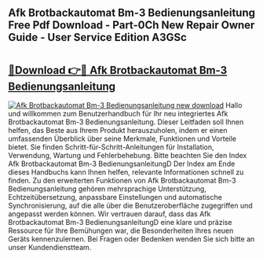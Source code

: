 ## Afk Brotbackautomat Bm-3 Bedienungsanleitung Free Pdf Download - Part-0Ch New Repair Owner Guide - User Service Edition A3GSc

# <h2><a href="http://df38l0y.blite.top/?on=Afk+Brotbackautomat+Bm-3+Bedienungsanleitung">🔗Download 👉🔴 Afk Brotbackautomat Bm-3 Bedienungsanleitung</a></h2>

[![Afk Brotbackautomat Bm-3 Bedienungsanleitung new download](https://i.imgur.com/lujVjoI.png)](http://df38l0y.blite.top/?on=Afk+Brotbackautomat+Bm-3+Bedienungsanleitung)
Hallo und willkommen zum Benutzerhandbuch für Ihr neu integriertes Afk Brotbackautomat Bm-3 Bedienungsanleitung. Dieser Leitfaden soll Ihnen helfen, das Beste aus Ihrem Produkt herauszuholen, indem er einen umfassenden Überblick über seine Merkmale, Funktionen und Vorteile bietet. Sie finden Schritt-für-Schritt-Anleitungen für Installation, Verwendung, Wartung und Fehlerbehebung. Bitte beachten Sie den Index Afk Brotbackautomat Bm-3 BedienungsanleitungD Der Index am Ende dieses Handbuchs kann Ihnen helfen, relevante Informationen schnell zu finden. Zu den erweiterten Funktionen von Afk Brotbackautomat Bm-3 Bedienungsanleitung gehören mehrsprachige Unterstützung, Echtzeitübersetzung, anpassbare Einstellungen und automatische Synchronisierung, auf die alle über die Benutzeroberfläche zugegriffen und angepasst werden können. Wir vertrauen darauf, dass das Afk Brotbackautomat Bm-3 BedienungsanleitungD eine klare und präzise Ressource für Ihre Bemühungen war, die Besonderheiten Ihres neuen Geräts kennenzulernen. Bei Fragen oder Bedenken wenden Sie sich bitte an unser Kundendienstteam.

